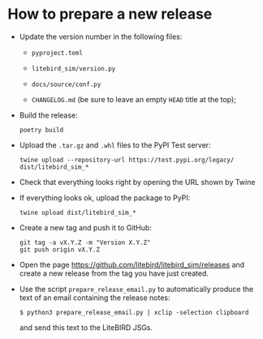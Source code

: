 # How to prepare a new release

-   Update the version number in the following files:

    -   `pyproject.toml`

    -   `litebird_sim/version.py`

    -   `docs/source/conf.py`

    -   `CHANGELOG.md` (be sure to leave an empty `HEAD` title at the
        top);
    
-   Build the release:

    ```
    poetry build
    ```

-   Upload the `.tar.gz` and `.whl` files to the PyPI Test server:

    ```
    twine upload --repository-url https://test.pypi.org/legacy/ dist/litebird_sim_*
    ```

-   Check that everything looks right by opening the URL shown by Twine

-   If everything looks ok, upload the package to PyPI:

    ```
    twine upload dist/litebird_sim_*
    ```

-   Create a new tag and push it to GitHub:

    ```
    git tag -a vX.Y.Z -m "Version X.Y.Z"
    git push origin vX.Y.Z
    ```
    
-   Open the page https://github.com/litebird/litebird_sim/releases and create a new release from the tag you have just created.

-   Use the script `prepare_release_email.py` to automatically produce the text of an email containing the release notes:

    ```
    $ python3 prepare_release_email.py | xclip -selection clipboard
    ```
    
    and send this text to the LiteBIRD JSGs.

    

